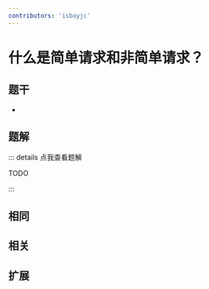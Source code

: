 ```yaml
---
contributors: 'isboyjc'
---
```


# 什么是简单请求和非简单请求？


## 题干

- 



## 题解

::: details 点我查看题解

  TODO

:::



## 相同


## 相关


## 扩展

